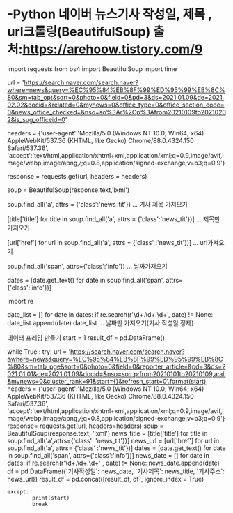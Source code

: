 # -Python 네이버 뉴스기사 작성일, 제목 , url크롤링(BeautifulSoup) 출처:https://arehoow.tistory.com/9

import requests
from bs4 import BeautifulSoup
import time

url = 'https://search.naver.com/search.naver?where=news&query=%EC%95%84%EB%8F%99%ED%95%99%EB%8C%80&sm=tab_opt&sort=0&photo=0&field=0&pd=3&ds=2021.01.09&de=2021.02.02&docid=&related=0&mynews=0&office_type=0&office_section_code=0&news_office_checked=&nso=so%3Ar%2Cp%3Afrom20210109to20210202&is_sug_officeid=0'

headers = {'user-agent':'Mozilla/5.0 (Windows NT 10.0; Win64; x64) AppleWebKit/537.36 (KHTML, like Gecko) Chrome/88.0.4324.150 Safari/537.36',
      'accept':'text/html,application/xhtml+xml,application/xml;q=0.9,image/avif,image/webp,image/apng,*/*;q=0.8,application/signed-exchange;v=b3;q=0.9'}

response = requests.get(url, headers = headers)

soup = BeautifulSoup(response.text,'lxml')

soup.find_all('a', attrs = {'class':'news_tit'}) ... 기사 제목 가져오기

[title['title'] for title in soup.find_all('a', attrs = {'class':'news_tit'})] ... 제목만 가져오기

[url['href'] for url in soup.find_all('a', attrs = {'class' :'news_tit'})] ... url가져오기

soup.find_all('span', attrs={'class':'info'}) ... 날짜가져오기

dates = [date.get_text() for date in soup.find_all('span', attrs={'class':'info'})]


import re

date_list = []
for date in dates:
    if re.search(r'\d+.\d+.\d+', date) != None:
        date_list.append(date)
date_list ... 날짜만 가져오기(기사 작성일 정제)


데이터 프레임 만들기
start = 1
result_df = pd.DataFrame()

while True :
    try:
        url = 'https://search.naver.com/search.naver?&where=news&query=%EC%95%84%EB%8F%99%ED%95%99%EB%8C%80&sm=tab_pge&sort=0&photo=0&field=0&reporter_article=&pd=3&ds=2021.01.01&de=2021.01.09&docid=&nso=so:r,p:from20210101to20210109,a:all&mynews=0&cluster_rank=91&start={}&refresh_start=0'.format(start)
        headers = {'user-agent':'Mozilla/5.0 (Windows NT 10.0; Win64; x64) AppleWebKit/537.36 (KHTML, like Gecko) Chrome/88.0.4324.150 Safari/537.36',
          'accept':'text/html,application/xhtml+xml,application/xml;q=0.9,image/avif,image/webp,image/apng,*/*;q=0.8,application/signed-exchange;v=b3;q=0.9'}
        response= requests.get(url, headers=headers)
        soup = BeautifulSoup(response.text, 'lxml')
        news_title = [title['title'] for title in soup.find_all('a',attrs={'class': 'news_tit'})]
        news_url = [url['href'] for url in soup.find_all('a', attrs= {'class' :'news_tit'})]
        dates = [date.get_text() for date in soup.find_all('span', attrs={'class':'info'})]
        news_date = []
        for date in dates:
            if re.search(r'\d+.\d+.\d+' , date) != None:
                news_date.append(date)
        df = pd.DataFrame({'기사작성일': news_date, '기사제목': news_title, '기사주소': news_url})
        result_df = pd.concat([result_df, df], ignore_index = True)
        
    except:
            print(start)
            break

